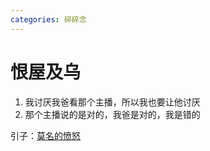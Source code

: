 ```yaml
---
categories: 碎碎念
---
```


# 恨屋及乌

1. 我讨厌我爸看那个主播，所以我也要让他讨厌
2. 那个主播说的是对的，我爸是对的，我是错的

引子：[莫名的愤怒](/micro/2024-02-21-莫名的愤怒.md)